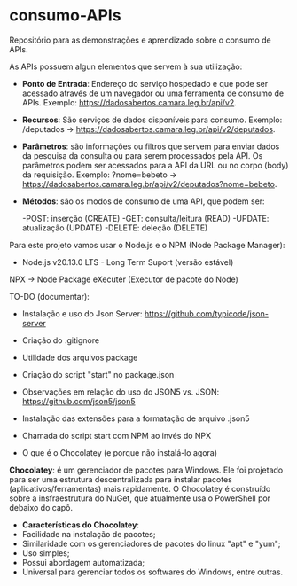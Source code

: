 # consumo-APIs
Repositório para as demonstrações e aprendizado sobre o consumo de APIs.

As APIs possuem algun elementos que servem à sua utilização:

- **Ponto de Entrada**: Endereço do serviço hospedado e que pode ser acessado através de um navegador ou uma ferramenta de consumo de APIs. Exemplo: <https://dadosabertos.camara.leg.br/api/v2>.
- **Recursos**: São serviços de dados disponíveis para consumo.
Exemplo: /deputados -> <https://dadosabertos.camara.leg.br/api/v2/deputados>.
- **Parâmetros**: são informações ou filtros que servem para enviar dados da pesquisa da consulta ou para serem processados pela API. Os parâmetros podem ser acessados para a API da URL ou no corpo (body) da requisição. Exemplo: ?nome=bebeto -> <https://dadosabertos.camara.leg.br/api/v2/deputados?nome=bebeto>.
- **Métodos**: são os modos de consumo de uma API, que podem ser:

    -POST: inserção (CREATE)
    -GET: consulta/leitura (READ)
    -UPDATE: atualizaçâo (UPDATE)
    -DELETE: deleção (DELETE)

Para este projeto vamos usar o Node.js e o NPM (Node Package Manager):
- Node.js v20.13.0 LTS - Long Term Suport (versão estável)

NPX -> Node Package eXecuter (Executor de pacote do Node)

TO-DO (documentar):
- Instalação e uso do Json Server: <https://github.com/typicode/json-server>
- Criação do .gitignore
- Utilidade dos arquivos package
- Criação do script "start" no package.json
- Observações em relação do uso do JSON5 vs. JSON: <https://github.com/json5/json5>
- Instalação das extensões para a formatação de arquivo .json5
- Chamada do script start com NPM ao invés do NPX

- O que é o Chocolatey (e porque não instalá-lo agora)

**Chocolatey**: é um gerenciador de pacotes para Windows. Ele foi projetado para ser uma estrutura descentralizada para instalar pacotes (aplicativos/ferramentas) mais rapidamente. O Chocolatey é construído sobre a insfraestrutura do NuGet, que atualmente usa o PowerShell por debaixo do capô.

- **Características do Chocolatey**: 
- Facilidade na instalação de pacotes;
- Similaridade com os gerenciadores de pacotes do linux "apt" e "yum";
- Uso simples;
- Possui abordagem automatizada;
- Universal para gerenciar todos os softwares do Windows, entre outras. 




